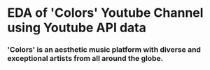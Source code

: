 # EDA of 'Colors' Youtube Channel using Youtube API data

### 'Colors' is an aesthetic music platform with diverse and exceptional artists from all around the globe.
